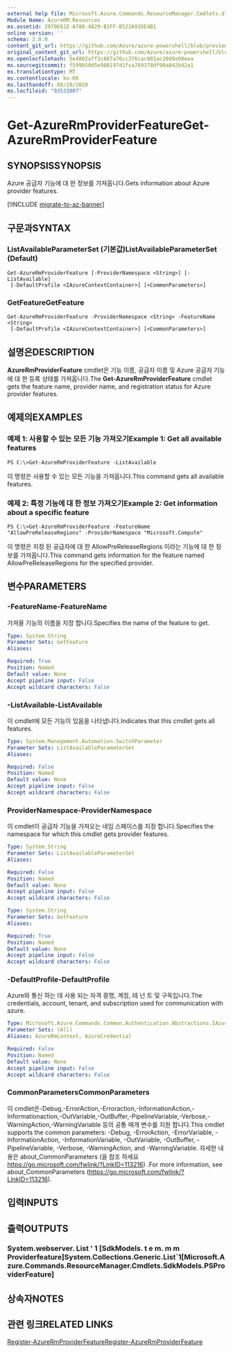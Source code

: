 ```yaml
---
external help file: Microsoft.Azure.Commands.ResourceManager.Cmdlets.dll-Help.xml
Module Name: AzureRM.Resources
ms.assetid: 2970E81E-A788-4829-B1FF-B522A91DE4B1
online version: ''
schema: 2.0.0
content_git_url: https://github.com/Azure/azure-powershell/blob/preview/src/ResourceManager/Resources/Commands.Resources/help/Get-AzureRmProviderFeature.md
original_content_git_url: https://github.com/Azure/azure-powershell/blob/preview/src/ResourceManager/Resources/Commands.Resources/help/Get-AzureRmProviderFeature.md
ms.openlocfilehash: 5e4802aff3c887a76cc376cac001ac20d9a98eea
ms.sourcegitcommit: f599b50d5e980197d1fca769378df90a842b42a1
ms.translationtype: MT
ms.contentlocale: ko-KR
ms.lasthandoff: 08/20/2020
ms.locfileid: "93533007"
---
```

# <span data-ttu-id="c6810-101">Get-AzureRmProviderFeature</span><span class="sxs-lookup"><span data-stu-id="c6810-101">Get-AzureRmProviderFeature</span></span>

## <span data-ttu-id="c6810-102">SYNOPSIS</span><span class="sxs-lookup"><span data-stu-id="c6810-102">SYNOPSIS</span></span>
<span data-ttu-id="c6810-103">Azure 공급자 기능에 대 한 정보를 가져옵니다.</span><span class="sxs-lookup"><span data-stu-id="c6810-103">Gets information about Azure provider features.</span></span>

[!INCLUDE [migrate-to-az-banner](../../includes/migrate-to-az-banner.md)]

## <span data-ttu-id="c6810-104">구문과</span><span class="sxs-lookup"><span data-stu-id="c6810-104">SYNTAX</span></span>

### <span data-ttu-id="c6810-105">ListAvailableParameterSet (기본값)</span><span class="sxs-lookup"><span data-stu-id="c6810-105">ListAvailableParameterSet (Default)</span></span>
```
Get-AzureRmProviderFeature [-ProviderNamespace <String>] [-ListAvailable]
 [-DefaultProfile <IAzureContextContainer>] [<CommonParameters>]
```

### <span data-ttu-id="c6810-106">GetFeature</span><span class="sxs-lookup"><span data-stu-id="c6810-106">GetFeature</span></span>
```
Get-AzureRmProviderFeature -ProviderNamespace <String> -FeatureName <String>
 [-DefaultProfile <IAzureContextContainer>] [<CommonParameters>]
```

## <span data-ttu-id="c6810-107">설명은</span><span class="sxs-lookup"><span data-stu-id="c6810-107">DESCRIPTION</span></span>
<span data-ttu-id="c6810-108">**AzureRmProviderFeature** cmdlet은 기능 이름, 공급자 이름 및 Azure 공급자 기능에 대 한 등록 상태를 가져옵니다.</span><span class="sxs-lookup"><span data-stu-id="c6810-108">The **Get-AzureRmProviderFeature** cmdlet gets the feature name, provider name, and registration status for Azure provider features.</span></span>

## <span data-ttu-id="c6810-109">예제의</span><span class="sxs-lookup"><span data-stu-id="c6810-109">EXAMPLES</span></span>

### <span data-ttu-id="c6810-110">예제 1: 사용할 수 있는 모든 기능 가져오기</span><span class="sxs-lookup"><span data-stu-id="c6810-110">Example 1: Get all available features</span></span>
```
PS C:\>Get-AzureRmProviderFeature -ListAvailable
```

<span data-ttu-id="c6810-111">이 명령은 사용할 수 있는 모든 기능을 가져옵니다.</span><span class="sxs-lookup"><span data-stu-id="c6810-111">This command gets all available features.</span></span>

### <span data-ttu-id="c6810-112">예제 2: 특정 기능에 대 한 정보 가져오기</span><span class="sxs-lookup"><span data-stu-id="c6810-112">Example 2: Get information about a specific feature</span></span>
```
PS C:\>Get-AzureRmProviderFeature -FeatureName "AllowPreReleaseRegions" -ProviderNamespace "Microsoft.Compute"
```

<span data-ttu-id="c6810-113">이 명령은 지정 된 공급자에 대 한 AllowPreReleaseRegions 이라는 기능에 대 한 정보를 가져옵니다.</span><span class="sxs-lookup"><span data-stu-id="c6810-113">This command gets information for the feature named AllowPreReleaseRegions for the specified provider.</span></span>

## <span data-ttu-id="c6810-114">변수</span><span class="sxs-lookup"><span data-stu-id="c6810-114">PARAMETERS</span></span>

### <span data-ttu-id="c6810-115">-FeatureName</span><span class="sxs-lookup"><span data-stu-id="c6810-115">-FeatureName</span></span>
<span data-ttu-id="c6810-116">가져올 기능의 이름을 지정 합니다.</span><span class="sxs-lookup"><span data-stu-id="c6810-116">Specifies the name of the feature to get.</span></span>

```yaml
Type: System.String
Parameter Sets: GetFeature
Aliases: 

Required: True
Position: Named
Default value: None
Accept pipeline input: False
Accept wildcard characters: False
```

### <span data-ttu-id="c6810-117">-ListAvailable</span><span class="sxs-lookup"><span data-stu-id="c6810-117">-ListAvailable</span></span>
<span data-ttu-id="c6810-118">이 cmdlet에 모든 기능이 있음을 나타냅니다.</span><span class="sxs-lookup"><span data-stu-id="c6810-118">Indicates that this cmdlet gets all features.</span></span>

```yaml
Type: System.Management.Automation.SwitchParameter
Parameter Sets: ListAvailableParameterSet
Aliases: 

Required: False
Position: Named
Default value: None
Accept pipeline input: False
Accept wildcard characters: False
```

### <span data-ttu-id="c6810-119">ProviderNamespace</span><span class="sxs-lookup"><span data-stu-id="c6810-119">-ProviderNamespace</span></span>
<span data-ttu-id="c6810-120">이 cmdlet이 공급자 기능을 가져오는 네임 스페이스를 지정 합니다.</span><span class="sxs-lookup"><span data-stu-id="c6810-120">Specifies the namespace for which this cmdlet gets provider features.</span></span>

```yaml
Type: System.String
Parameter Sets: ListAvailableParameterSet
Aliases: 

Required: False
Position: Named
Default value: None
Accept pipeline input: False
Accept wildcard characters: False
```

```yaml
Type: System.String
Parameter Sets: GetFeature
Aliases: 

Required: True
Position: Named
Default value: None
Accept pipeline input: False
Accept wildcard characters: False
```

### <span data-ttu-id="c6810-121">-DefaultProfile</span><span class="sxs-lookup"><span data-stu-id="c6810-121">-DefaultProfile</span></span>
<span data-ttu-id="c6810-122">Azure와 통신 하는 데 사용 되는 자격 증명, 계정, 테 넌 트 및 구독입니다.</span><span class="sxs-lookup"><span data-stu-id="c6810-122">The credentials, account, tenant, and subscription used for communication with azure.</span></span>

```yaml
Type: Microsoft.Azure.Commands.Common.Authentication.Abstractions.IAzureContextContainer
Parameter Sets: (All)
Aliases: AzureRmContext, AzureCredential

Required: False
Position: Named
Default value: None
Accept pipeline input: False
Accept wildcard characters: False
```

### <span data-ttu-id="c6810-123">CommonParameters</span><span class="sxs-lookup"><span data-stu-id="c6810-123">CommonParameters</span></span>
<span data-ttu-id="c6810-124">이 cmdlet은-Debug,-ErrorAction,-Erroraction,-InformationAction,-Informationaction,-OutVariable,-OutBuffer,-PipelineVariable,-Verbose,-WarningAction,-WarningVariable 등의 공통 매개 변수를 지원 합니다.</span><span class="sxs-lookup"><span data-stu-id="c6810-124">This cmdlet supports the common parameters: -Debug, -ErrorAction, -ErrorVariable, -InformationAction, -InformationVariable, -OutVariable, -OutBuffer, -PipelineVariable, -Verbose, -WarningAction, and -WarningVariable.</span></span> <span data-ttu-id="c6810-125">자세한 내용은 about_CommonParameters (을 참조 하세요 https://go.microsoft.com/fwlink/?LinkID=113216) .</span><span class="sxs-lookup"><span data-stu-id="c6810-125">For more information, see about_CommonParameters (https://go.microsoft.com/fwlink/?LinkID=113216).</span></span>

## <span data-ttu-id="c6810-126">입력</span><span class="sxs-lookup"><span data-stu-id="c6810-126">INPUTS</span></span>

## <span data-ttu-id="c6810-127">출력</span><span class="sxs-lookup"><span data-stu-id="c6810-127">OUTPUTS</span></span>

### <span data-ttu-id="c6810-128">System.webserver. List ' 1 [SdkModels. t e m. m m Providerfeature]</span><span class="sxs-lookup"><span data-stu-id="c6810-128">System.Collections.Generic.List\`1[Microsoft.Azure.Commands.ResourceManager.Cmdlets.SdkModels.PSProviderFeature]</span></span>

## <span data-ttu-id="c6810-129">상속자</span><span class="sxs-lookup"><span data-stu-id="c6810-129">NOTES</span></span>

## <span data-ttu-id="c6810-130">관련 링크</span><span class="sxs-lookup"><span data-stu-id="c6810-130">RELATED LINKS</span></span>

[<span data-ttu-id="c6810-131">Register-AzureRmProviderFeature</span><span class="sxs-lookup"><span data-stu-id="c6810-131">Register-AzureRmProviderFeature</span></span>](./Register-AzureRmProviderFeature.md)


